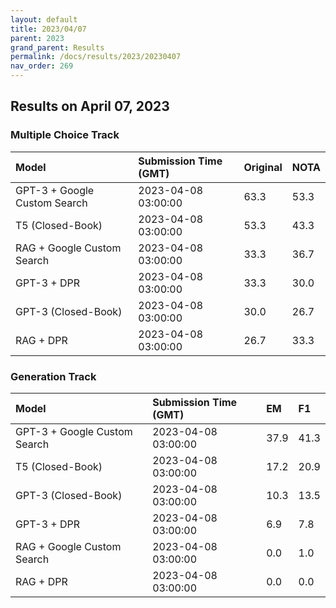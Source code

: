 ```yaml
---
layout: default
title: 2023/04/07
parent: 2023
grand_parent: Results
permalink: /docs/results/2023/20230407
nav_order: 269
---
```


## Results on April 07, 2023

### Multiple Choice Track

| Model        | Submission Time (GMT) | Original | NOTA | 
|:-------------|:---------|:---------|:-----|
|GPT-3 + Google Custom Search|2023-04-08 03:00:00|63.3|53.3|
|T5 (Closed-Book)|2023-04-08 03:00:00|53.3|43.3|
|RAG + Google Custom Search|2023-04-08 03:00:00|33.3|36.7|
|GPT-3 + DPR|2023-04-08 03:00:00|33.3|30.0|
|GPT-3 (Closed-Book)|2023-04-08 03:00:00|30.0|26.7|
|RAG + DPR|2023-04-08 03:00:00|26.7|33.3|



### Generation Track

| Model        | Submission Time (GMT) | EM | F1 | 
|:-------------|:---------|:---------|:-----|
|GPT-3 + Google Custom Search|2023-04-08 03:00:00|37.9|41.3|
|T5 (Closed-Book)|2023-04-08 03:00:00|17.2|20.9|
|GPT-3 (Closed-Book)|2023-04-08 03:00:00|10.3|13.5|
|GPT-3 + DPR|2023-04-08 03:00:00|6.9|7.8|
|RAG + Google Custom Search|2023-04-08 03:00:00|0.0|1.0|
|RAG + DPR|2023-04-08 03:00:00|0.0|0.0|

